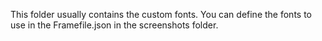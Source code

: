 This folder usually contains the custom fonts. You can define the fonts to use in the Framefile.json in the screenshots folder.